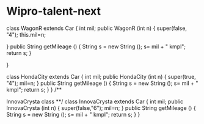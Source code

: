 # Wipro-talent-next
class WagonR extends Car { int mil; public WagonR (int n) { super(false, "4"); this.mil=n;

} public String getMileage () { String s = new String (); s= mil + " kmpl"; return s; }

}

class HondaCity extends Car { int mil; public HondaCity (int n) { super(true, "4"); mil=n; } public String getMileage () { String s = new String (); s= mil + " kmpl"; return s; } } /**

InnovaCrysta class **/ class InnovaCrysta extends Car { int mil; public InnovaCrysta (int n) { super(false,"6"); mil=n; } public String getMileage () { String s = new String (); s= mil + " kmpl"; return s; }
}
